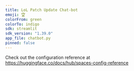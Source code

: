 ```yaml
---
title: LoL Patch Update Chat-bot
emoji: 🏆
colorFrom: green
colorTo: indigo
sdk: streamlit
sdk_version: "1.39.0"
app_file: chatbot.py
pinned: false
---
```


Check out the configuration reference at https://huggingface.co/docs/hub/spaces-config-reference